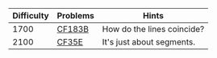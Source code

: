 | Difficulty | Problems | Hints |
| -------- | -------- | -------- |
| 1700 | [CF183B](https://codeforces.com/problemset/problem/183/B) | How do the lines coincide? |
| 2100 | [CF35E](https://codeforces.com/problemset/problem/35/E) | It's just about segments. |
